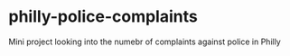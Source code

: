 # philly-police-complaints
Mini project looking into the numebr of complaints against police in Philly